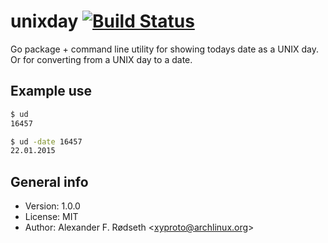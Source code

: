 # unixday [![Build Status](https://travis-ci.com/xyproto/unixday.svg?branch=master)](https://travis-ci.com/xyproto/unixday)

Go package + command line utility for showing todays date as a UNIX day. Or for converting from a UNIX day to a date.

## Example use

~~~bash
$ ud
16457
~~~

~~~bash
$ ud -date 16457
22.01.2015
~~~

## General info

* Version: 1.0.0
* License: MIT
* Author: Alexander F. Rødseth &lt;xyproto@archlinux.org&gt;

